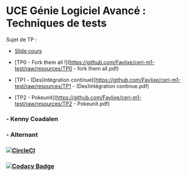 # UCE Génie Logiciel Avancé : Techniques de tests

Sujet de TP : 

- [Slide cours](https://github.com/Faylixe/ceri-m1-test/blob/resources/Technique%20de%20tests.pdf)

- [TP0 - Fork them all !](https://github.com/Faylixe/ceri-m1-test/raw/resources/TP0 - fork them all.pdf)
- [TP1 - (Des)intégration continue](https://github.com/Faylixe/ceri-m1-test/raw/resources/TP1 - (Des)intégration continue.pdf)
- [TP2 - Pokeunit](https://github.com/Faylixe/ceri-m1-test/raw/resources/TP2 - Pokeunit.pdf)


### - Kenny Coadalen
### - Alternant
### [![CircleCI](https://circleci.com/gh/KenAdBlock/ceri-m1-test.svg?style=svg)](https://circleci.com/gh/KenAdBlock/ceri-m1-test)
### [![Codacy Badge](https://api.codacy.com/project/badge/Grade/ece45fb7637146bfa7bac81ce627aae1)](https://www.codacy.com/app/KenAdBlock/ceri-m1-test?utm_source=github.com&amp;utm_medium=referral&amp;utm_content=KenAdBlock/ceri-m1-test&amp;utm_campaign=Badge_Grade)
### 

